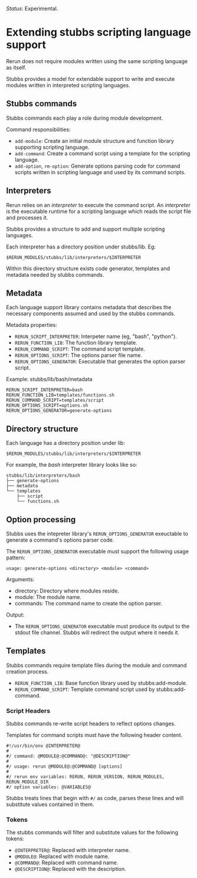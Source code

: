 _Status_: Experimental.

# Extending stubbs scripting language support

Rerun does not require modules written using
the same scripting language as itself.

Stubbs provides a model for extendable support to
write and execute modules written in interpreted
scripting languages. 

## Stubbs commands

Stubbs commands each play a role during module
development. 

Command responsibilities:
    
* `add-module`: Create an initial module structure and function library supporting scripting language.
* `add-command`: Create a command script using a template for the scripting language.
* `add-option`, `rm-option`: Generate options parsing code for command scripts written in scripting language and used by its command scripts.

## Interpreters

Rerun relies on an _interpreter_ to execute the command script.
An _interpreter_ is the executable runtime for a scripting 
language which reads the script file and processes it. 

Stubbs provides a structure to add and support multiple
scripting languages.

Each interpreter has a directory position under stubbs/lib. Eg:

    $RERUN_MODULES/stubbs/lib/interpreters/$INTERPRETER

Within this directory structure exists code generator,
templates and metadata needed by stubbs commands.

## Metadata

Each language support library contains metadata that describes
the necessary components assumed and used by the stubbs commands.

Metadata properties:

* `RERUN_SCRIPT_INTERPRETER`: Interpeter name (eg, "bash", "python").
* `RERUN_FUNCTION_LIB`: The function library template.
* `RERUN_COMMAND_SCRIPT`: The command script template.
* `RERUN_OPTIONS_SCRIPT`: The options parser file name.
* `RERUN_OPTIONS_GENERATOR`: Executable that generates the option parser script.

Example: stubbs/lib/bash/metadata

    RERUN_SCRIPT_INTERPRETER=bash
    RERUN_FUNCTION_LIB=templates/functions.sh
    RERUN_COMMAND_SCRIPT=templates/script
    RERUN_OPTIONS_SCRIPT=options.sh
    RERUN_OPTIONS_GENERATOR=generate-options

## Directory structure

Each language has a directory position under lib:

    $RERUN_MODULES/stubbs/lib/interpreters/$INTERPRETER
    
For example, the _bash_ interpreter library looks like so:

    stubbs/lib/interpreters/bash
    ├── generate-options
    ├── metadata
    └── templates
        ├── script
        └── functions.sh
       
## Option processing

Stubbs uses the intepreter library's `RERUN_OPTIONS_GENERATOR`
exeuctable to generate a command's options parser code.

The `RERUN_OPTIONS_GENERATOR` executable must support the following
usage pattern:

    usage: generate-options <directory> <module> <command>

Arguments:

* directory: Directory where modules reside.
* module: The module name.
* commands: The command name to create the option parser.

Output:

* The  `RERUN_OPTIONS_GENERATOR` executable must produce
its output to the stdout file channel. Stubbs will 
redirect the output where it needs it.

## Templates

Stubbs commands require template files during the module
and command creation process.

* `RERUN_FUNCTION_LIB`: Base function library used by stubbs:add-module.
* `RERUN_COMMAND_SCRIPT`: Template command script used by stubbs:add-command.

### Script Headers

Stubbs commands re-write script headers to reflect 
options changes.

Templates for command scripts must have the following
header content.

    #!/usr/bin/env @INTERPRETER@
    #
    #/ command: @MODULE@:@COMMAND@: "@DESCRIPTION@"
    #
    #/ usage: rerun @MODULE@:@COMMAND@ [options]
    #
    #/ rerun env variables: RERUN, RERUN_VERSION, RERUN_MODULES, RERUN_MODULE_DIR
    #/ option variables: @VARIABLES@

Stubbs treats lines that begin with `#/` as
code, parses these lines and will substitute values contained in them.

### Tokens

The stubbs commands will filter and substitute values
for the following tokens:

* `@INTERPRETER@`: Replaced with interpreter name.
* `@MODULE@`: Replaced with module name.
* `@COMMAND@`: Replaced with command name.
* `@DESCRIPTION@`: Replaced with the description.

